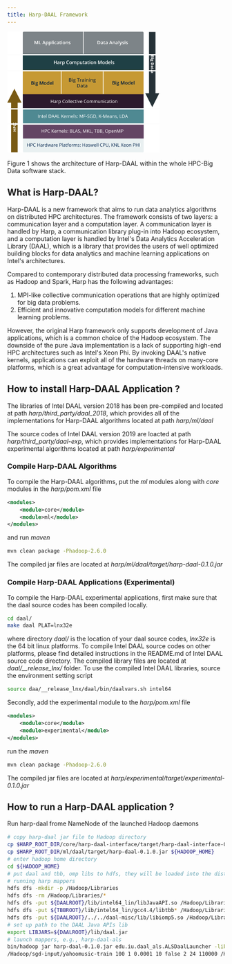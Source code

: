 ```yaml
---
title: Harp-DAAL Framework
---
```


<img src="/img/6-1-2/6-1-2-1-1.png" width="7.08%"><img src="/img/6-1-2/6-1-2-1-2.png" width="55.54%"><img src="/img/6-1-2/6-1-2-1-3.png" width="7.38%">
<br />
<img src="/img/6-1-2/6-1-2-2-1.png" width="7.08%"><a href="/docs/programming/computation-models/"><img src="/img/6-1-2/6-1-2-2-2.png" width="55.54%"></a><img src="/img/6-1-2/6-1-2-2-3.png" width="7.38%">
<br />
<img src="/img/6-1-2/6-1-2-3-1.png" width="7.08%"><img src="/img/6-1-2/6-1-2-3-2.png" width="55.54%"><img src="/img/6-1-2/6-1-2-3-3.png" width="7.38%">
<br />
<img src="/img/6-1-2/6-1-2-4-1.png" width="7.08%"><a href="https://software.intel.com/en-us/intel-daal"><img src="/img/6-1-2/6-1-2-4-2.png" width="55.54%"></a><img src="/img/6-1-2/6-1-2-4-3.png" width="7.38%">
<br />
<img src="/img/6-1-2/6-1-2-5-1.png" width="7.08%"><img src="/img/6-1-2/6-1-2-5-2.png" width="55.54%"><img src="/img/6-1-2/6-1-2-5-3.png" width="7.38%">

Figure 1 shows the architecture of Harp-DAAL within the whole HPC-Big Data software stack. 

## What is Harp-DAAL? 

Harp-DAAL is a new framework that aims to run data analytics algorithms on distributed HPC architectures. 
The framework consists of two layers: a communication layer and a computation layer. A communication layer is handled by Harp, 
a communication library plug-in into Hadoop ecosystem, and a computation layer is handled by Intel's Data Analytics Acceleration Library (DAAL), 
which is a library that provides the users of well optimized building blocks for data analytics and machine learning applications on Intel's architectures. 

Compared to contemporary distributed data processing frameworks, such as Hadoop and Spark, Harp has the following advantages:

1. MPI-like collective communication operations that are highly optimized for big data problems.
2. Efficient and innovative computation models for different machine learning problems.

However, the original Harp framework only supports development of Java applications, which is a common choice of the Hadoop ecosystem. 
The downside of the pure Java implementation is a lack of supporting high-end HPC architectures such as Intel's Xeon Phi. 
By invoking DAAL's native kernels, applications can exploit all of the hardware threads on many-core platforms, which is a great 
advantage for computation-intensive workloads.

## How to install Harp-DAAL Application ?

The libraries of Intel DAAL version 2018 has been pre-compiled and located at path *harp/third_party/daal_2018*, which provides all
of the implementations for Harp-DAAL algorithms located at path *harp/ml/daal*

The source codes of Intel DAAL version 2019 are loacted at path *harp/third_party/daal-exp*, which provides implementations for 
Harp-DAAL experimental algorithms located at path *harp/experimental*

### Compile Harp-DAAL Algorithms

To compile the Harp-DAAL algorithms, put the *ml* modules along with *core* modules in the *harp/pom.xml* file

```xml
<modules>
	<module>core</module>
    <module>ml</module>
</modules>
```

and run *maven*

```bash
mvn clean package -Phadoop-2.6.0
```

The compiled jar files are located at *harp/ml/daal/target/harp-daal-0.1.0.jar*

### Compile Harp-DAAL Applications (Experimental) 

To compile the Harp-DAAL experimental applications, first make sure that the daal source codes has been compiled locally. 

```bash
cd daal/
make daal PLAT=lnx32e
```

where directory *daal/* is the location of your daal source codes, *lnx32e* is the 64 bit linux platforms. To compile Intel DAAL
source codes on other platforms, please find detailed instructions in the README.md of Intel DAAL source code directory.
The compiled library files are located at *daal/__release_lnx/* folder. To use the compiled Intel DAAL libraries, source the 
environment setting script

```bash
source daa/__release_lnx/daal/bin/daalvars.sh intel64
```

Secondly, add the experimental module to the *harp/pom.xml* file

```xml
<modules>
	<module>core</module>
    <module>experimental</module>
</modules>
```

run the *maven*

```bash
mvn clean package -Phadoop-2.6.0
```

The compiled jar files are located at *harp/experimental/target/experimental-0.1.0.jar*

## How to run a Harp-DAAL application ?

Run harp-daal frome NameNode of the launched Hadoop daemons 

```bash
# copy harp-daal jar file to Hadoop directory
cp $HARP_ROOT_DIR/core/harp-daal-interface/target/harp-daal-interface-0.1.0.jar ${HADOOP_HOME}/share/hadoop/mapreduce
cp $HARP_ROOT_DIR/ml/daal/target/harp-daal-0.1.0.jar ${HADOOP_HOME}
# enter hadoop home directory
cd ${HADOOP_HOME}
# put daal and tbb, omp libs to hdfs, they will be loaded into the distributed cache of 
# running harp mappers
hdfs dfs -mkdir -p /Hadoop/Libraries
hdfs dfs -rm /Hadoop/Libraries/*
hdfs dfs -put ${DAALROOT}/lib/intel64_lin/libJavaAPI.so /Hadoop/Libraries/
hdfs dfs -put ${TBBROOT}/lib/intel64_lin/gcc4.4/libtbb* /Hadoop/Libraries/
hdfs dfs -put ${DAALROOT}/../../daal-misc/lib/libiomp5.so /Hadoop/Libraries/
# set up path to the DAAL Java APIs lib
export LIBJARS=${DAALROOT}/lib/daal.jar
# launch mappers, e.g., harp-daal-als 
bin/hadoop jar harp-daal-0.1.0.jar edu.iu.daal_als.ALSDaalLauncher -libjars ${LIBJARS} 
/Hadoop/sgd-input/yahoomusic-train 100 1 0.0001 10 false 2 24 110000 /Hadoop/als-work /Hadoop/sgd-input/yahoomusic-test
```
















